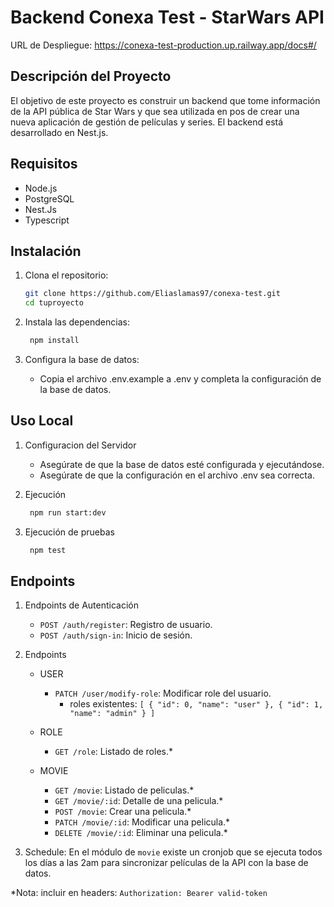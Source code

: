 # Backend Conexa Test - StarWars API

URL de Despliegue: https://conexa-test-production.up.railway.app/docs#/

## Descripción del Proyecto

El objetivo de este proyecto es construir un backend que tome información de la API pública de Star Wars y que sea utilizada en pos de crear una nueva aplicación de gestión de películas y series. El backend está desarrollado en Nest.js.

## Requisitos

- Node.js
- PostgreSQL
- Nest.Js
- Typescript

## Instalación

1. Clona el repositorio:

   ```bash
   git clone https://github.com/Eliaslamas97/conexa-test.git
   cd tuproyecto
   ```
2. Instala las dependencias:

   ```bash
    npm install
   ```

3. Configura la base de datos:
    - Copia el archivo .env.example a .env y completa la configuración de la base de datos.

## Uso Local

1. Configuracion del Servidor

    - Asegúrate de que la base de datos esté configurada y ejecutándose.
    - Asegúrate de que la configuración en el archivo .env sea correcta.

2. Ejecución

   ```bash
    npm run start:dev
   ```

3. Ejecución de pruebas

   ```bash
    npm test
   ```

## Endpoints

1. Endpoints de Autenticación
    - `POST /auth/register`: Registro de usuario.
    - `POST /auth/sign-in`: Inicio de sesión.

2. Endpoints 
    - USER
       - `PATCH /user/modify-role`: Modificar role del usuario. 
         - roles existentes: `[
           {
           "id": 0,
           "name": "user"
           },
           {
           "id": 1,
           "name": "admin"
           }
           ]`
   - ROLE
     - `GET /role`: Listado de roles.*
   
    - MOVIE
      - `GET /movie`: Listado de peliculas.*
      - `GET /movie/:id`: Detalle de una pelicula.*
      - `POST /movie`: Crear una pelicula.*
      - `PATCH /movie/:id`: Modificar una pelicula.*
      - `DELETE /movie/:id`: Eliminar una pelicula.*

3. Schedule: En el módulo de `movie` existe un cronjob que se ejecuta todos los días a las 2am para sincronizar películas de la API con la base de datos.

 *Nota: incluir en headers:
      `Authorization: Bearer valid-token`